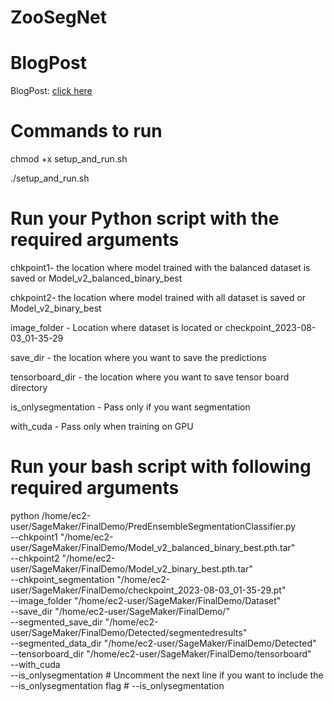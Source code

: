 # ZooSegNet
# BlogPost
BlogPost: [click here](https://mayankanand111.github.io/Mayank_Portfolio/post/project-2/)

# Commands to run
chmod +x setup_and_run.sh

./setup_and_run.sh

# Run your Python script with the required arguments
 chkpoint1- the location where model trained with the balanced dataset is saved or Model_v2_balanced_binary_best
 
 chkpoint2- the location where model trained with all dataset is saved or Model_v2_binary_best
 
 image_folder - Location where dataset is located or checkpoint_2023-08-03_01-35-29
 
 save_dir - the location where you want to save the predictions
 
 tensorboard_dir - the location where you want to save tensor board directory
 
 is_onlysegmentation - Pass only if you want segmentation
 
 with_cuda - Pass only when training on GPU 

# Run your bash script with following required arguments
python /home/ec2-user/SageMaker/FinalDemo/PredEnsembleSegmentationClassifier.py \
    --chkpoint1 "/home/ec2-user/SageMaker/FinalDemo/Model_v2_balanced_binary_best.pth.tar" \
    --chkpoint2 "/home/ec2-user/SageMaker/FinalDemo/Model_v2_binary_best.pth.tar" \
    --chkpoint_segmentation "/home/ec2-user/SageMaker/FinalDemo/checkpoint_2023-08-03_01-35-29.pt" \
    --image_folder "/home/ec2-user/SageMaker/FinalDemo/Dataset" \
    --save_dir "/home/ec2-user/SageMaker/FinalDemo/" \
    --segmented_save_dir "/home/ec2-user/SageMaker/FinalDemo/Detected/segmentedresults" \
    --segmented_data_dir "/home/ec2-user/SageMaker/FinalDemo/Detected" \
    --tensorboard_dir "/home/ec2-user/SageMaker/FinalDemo/tensorboard" \
    --with_cuda \
     --is_onlysegmentation
    # Uncomment the next line if you want to include the --is_onlysegmentation flag
    # --is_onlysegmentation

